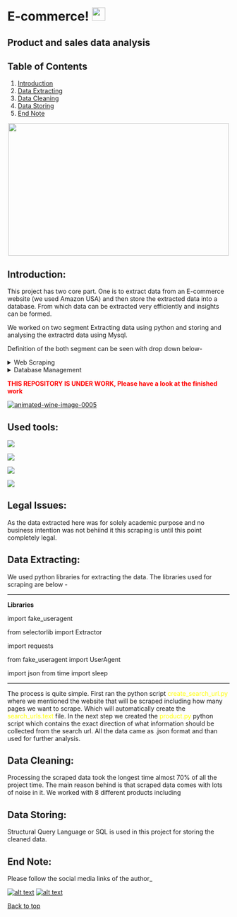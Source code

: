 # E-commerce! <img src="https://raw.githubusercontent.com/MartinHeinz/MartinHeinz/master/wave.gif" width="30px">




## Product and sales data analysis  

## Table of Contents

1. [Introduction](#Introduction)
2. [Data Extracting](#Data-Extracting)
3. [Data Cleaning](#Data-Cleaning)
4. [Data Storing](#Data-Storing)
5. [End Note](#End-Note)

<p align="center">
  <img width="500" height="300" src="https://de.melchers-china.com/wp-content/uploads/2020/07/1-1.jpg">
</p>

## Introduction: 

This project has two core part. One is to extract data from an E-commerce website (we used Amazon USA) and then store the extracted data into a database. From which data can be extracted very efficiently and insights can be formed. 

We worked on two segment Extracting data using python and storing and analysing the extractrd data using Mysql. 

Definition of the both segment can be seen with drop down below-

<details>
<summary>Web Scraping</summary>
<br>
Web scraping is data scraping used for extracting data from websites. The web scraping software may directly access the World Wide Web using the Hypertext Transfer Protocol or a web browser. 

</details>


<details>
<summary>Database Management</summary>
<br>
Database Management, allows  to organize, store and retrieve data from a computer. Database Management can also describe, the data storage, operations and security practices of a Database Administrator (DBA), throughout the life cycle of the data. Managing a database involves designing, implementing and supporting stored data, to maximize its value.
</details>

<span style="color:red"> **THIS REPOSITORY IS  UNDER WORK, Please have a look at the finished work** </span>


<p align="left">
<a href="https://www.animatedimages.org/cat-wine-706.htm"><img src="https://www.animatedimages.org/data/media/706/animated-wine-image-0005.gif" border="0" alt="animated-wine-image-0005" /></a><br></pre>
</details>

## Used tools:

![](https://img.shields.io/badge/Extracting-Scraping-informational?style=flat&logo=<LOGO_NAME>&logoColor=white&color=2bbc8a)

![](https://img.shields.io/badge/Cleaning-Python-informational?style=flat&logo=<LOGO_NAME>&logoColor=white&color=2bbc8a)

![](https://img.shields.io/badge/DBMS-MySQL-informational?style=flat&logo=<LOGO_NAME>&logoColor=white&color=2bbc8a)

![](https://img.shields.io/badge/Visualization-Plotly-informational?style=flat&logo=<LOGO_NAME>&logoColor=white&color=2bbc8a)


## Legal Issues:
As the data extracted here was for solely academic purpose and no business intention was not behiind it this scraping is until this point completely legal. 

## Data Extracting:

We used python libraries for extracting the data. The libraries used for scraping are below - 

---
**Libraries**

import fake_useragent

from selectorlib import Extractor

import requests

from fake_useragent import UserAgent

import json
from time import sleep

---

The process is quite simple. First ran the python script <span style="color:yellow">create_search_url.py</span> where we mentioned the website that will be scraped including how many pages we want to scrape. Which will automatically create the <span style="color:yellow">search_urls.text</span> file. In the next step we created the  <span style="color:yellow">product.py</span> python script which contains the exact direction of what information should be collected from the search url. All the data came as .json format and than used for further analysis. 





## Data Cleaning:

Processing the scraped data took the longest time almost 70% of all the project time. The main reason behind is that scraped data comes with lots of noise in it. We worked with 8 different products including 




## Data Storing:

Structural Query Language or SQL is used in this project for storing the cleaned data. 







## End Note:

Please follow the social media links of the author_

<!-- Please don't remove this: Grab your social icons from https://github.com/carlsednaoui/gitsocial -->

<!-- display the social media buttons in your README -->


[![alt text][1.1]][1]
[![alt text][2.1]][2]


<!-- links to social media icons -->
<!-- no need to change these -->

<!-- icons with padding -->


[1.1]: http://i.imgur.com/yCsTjba.png (google plus icon with padding)
[2.1]: http://i.imgur.com/0o48UoR.png (github icon with padding)

<!-- icons without padding -->


[1.2]: http://i.imgur.com/VlgBKQ9.png (google plus icon without padding)
[2.2]: http://i.imgur.com/9I6NRUm.png (github icon without padding)


<!-- links to your social media accounts -->
<!-- update these accordingly -->


[1]: https://myaccount.google.com/profile
[2]: https://github.com/Sheikh-Nabil

<!-- Please don't remove this: Grab your social icons from https://github.com/carlsednaoui/gitsocial -->

<a href="#top">Back to top</a>
